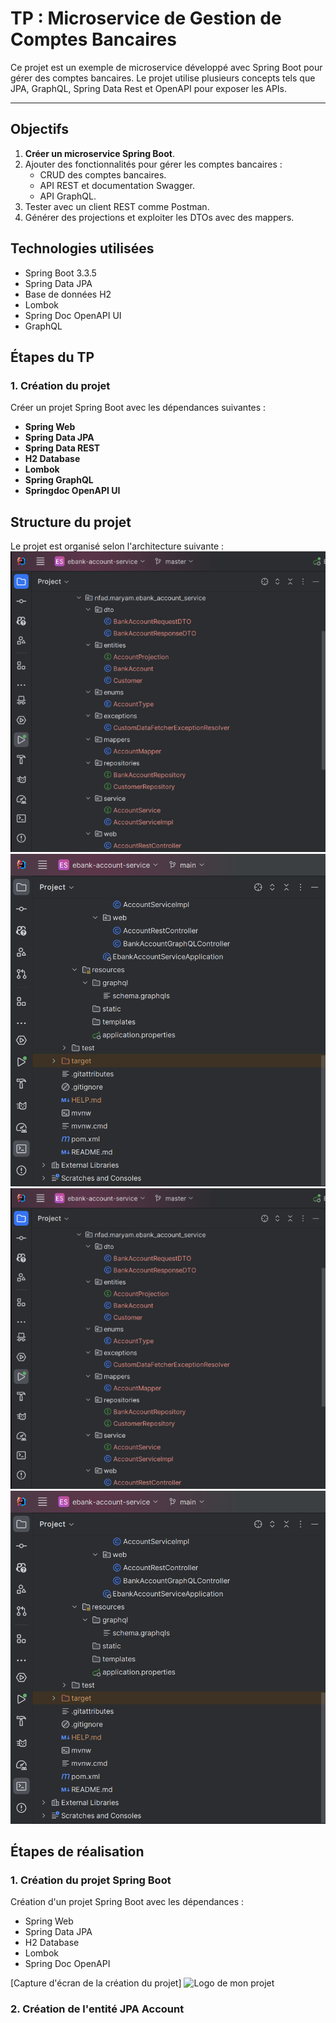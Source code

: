 # TP : Microservice de Gestion de Comptes Bancaires

Ce projet est un exemple de microservice développé avec Spring Boot pour gérer des comptes bancaires. Le projet utilise plusieurs concepts tels que JPA, GraphQL, Spring Data Rest et OpenAPI pour exposer les APIs.

---
## Objectifs

1. **Créer un microservice Spring Boot**.
2. Ajouter des fonctionnalités pour gérer les comptes bancaires :
    - CRUD des comptes bancaires.
    - API REST et documentation Swagger.
    - API GraphQL.
3. Tester avec un client REST comme Postman.
4. Générer des projections et exploiter les DTOs avec des mappers.


## Technologies utilisées

- Spring Boot 3.3.5
- Spring Data JPA
- Base de données H2
- Lombok
- Spring Doc OpenAPI UI
- GraphQL

## Étapes du TP

### 1. Création du projet

Créer un projet Spring Boot avec les dépendances suivantes :
- **Spring Web**
- **Spring Data JPA**
- **Spring Data REST**
- **H2 Database**
- **Lombok**
- **Spring GraphQL**
- **Springdoc OpenAPI UI**

## Structure du projet

Le projet est organisé selon l'architecture suivante :
<img src="images/1.png">
<img src="images/2.png">
![Capture](/images/1.png "Capture relative")
![Capture](/images/2.png "Capture relative")
## Étapes de réalisation

### 1. Création du projet Spring Boot

Création d'un projet Spring Boot avec les dépendances :
- Spring Web
- Spring Data JPA
- H2 Database
- Lombok
- Spring Doc OpenAPI

[Capture d'écran de la création du projet]
![Logo de mon projet](mon-image.png "Logo de mon projet")

### 2. Création de l'entité JPA Account

```java


